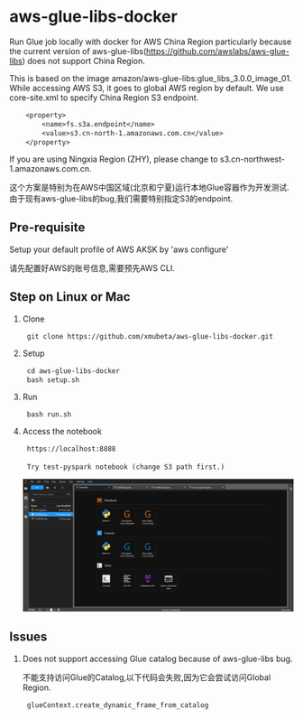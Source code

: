 # aws-glue-libs-docker
Run Glue job locally with docker for AWS China Region particularly because the current version of aws-glue-libs(https://github.com/awslabs/aws-glue-libs) does not support China Region.  

This is based on the image amazon/aws-glue-libs:glue_libs_3.0.0_image_01. While accessing AWS S3, it goes to global AWS region by default. We use core-site.xml to specify China Region S3 endpoint.

        <property>
            <name>fs.s3a.endpoint</name>
            <value>s3.cn-north-1.amazonaws.com.cn</value>
        </property>

If you are using Ningxia Region (ZHY), please change to s3.cn-northwest-1.amazonaws.com.cn.  

这个方案是特别为在AWS中国区域(北京和宁夏)运行本地Glue容器作为开发测试. 由于现有aws-glue-libs的bug,我们需要特别指定S3的endpoint.

## Pre-requisite

Setup your default profile of AWS AKSK by 'aws configure' 

请先配置好AWS的账号信息,需要预先AWS CLI.

## Step on Linux or Mac
1. Clone

        git clone https://github.com/xmubeta/aws-glue-libs-docker.git

2. Setup

        cd aws-glue-libs-docker  
        bash setup.sh  

3. Run

        bash run.sh

4. Access the notebook

        https://localhost:8888

        Try test-pyspark notebook (change S3 path first.)

    ![Jupyter](images/jupyter_notebook.png)


## Issues
1. Does not support accessing Glue catalog because of aws-glue-libs bug.

    不能支持访问Glue的Catalog,以下代码会失败,因为它会尝试访问Global Region.
    
        glueContext.create_dynamic_frame_from_catalog


